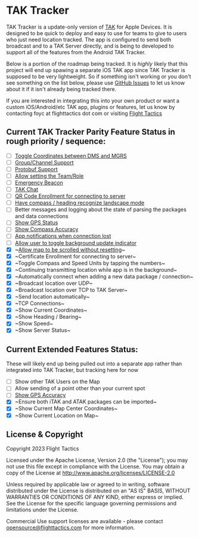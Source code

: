 #  TAK Tracker

TAK Tracker is a update-only version of [TAK](https://www.tak.gov) for Apple Devices. It is designed to be quick to deploy and easy to use for teams to give to users who just need location tracked. The app is configured to send both broadcast and to a TAK Server directly, and is being to developed to support all of the features from the Android TAK Tracker.

Below is a portion of the roadmap being tracked. It is _highly_ likely that this project will end up spawing a separate iOS TAK app since TAK Tracker is supposed to be very lightweight. So if something isn't working or you don't see something on the list below, please use [GitHub Issues](https://github.com/flighttactics/TAKTracker/issues) to let us know about it if it isn't already being tracked there.

If you are interested in integrating this into your own product or want a custom iOS/Android/etc TAK app, plugins or features, let us know by contacting foyc at flighttactics dot com or visiting [Flight Tactics](https://www.flighttactics.com)

## Current TAK Tracker Parity Feature Status in rough priority / sequence:

- [ ] [Toggle Coordinates between DMS and MGRS](https://github.com/flighttactics/TAKTracker/issues/8)
- [ ] [Group/Channel Support](https://github.com/flighttactics/TAKTracker/issues/14)
- [ ] [Protobuf Support](https://github.com/flighttactics/TAKTracker/issues/9)
- [ ] [Allow setting the Team/Role](https://github.com/flighttactics/TAKTracker/issues/10)
- [ ] [Emergency Beacon](https://github.com/flighttactics/TAKTracker/issues/11)
- [ ] [TAK Chat](https://github.com/flighttactics/TAKTracker/issues/12)
- [ ] [QR Code Enrollment for connecting to server](https://github.com/flighttactics/TAKTracker/issues/15)
- [ ] [Have compass / heading recognize landscape mode](https://github.com/flighttactics/TAKTracker/issues/16)
- [ ] Better messages and logging about the state of parsing the packages and data connections
- [ ] [Show GPS Status](https://github.com/flighttactics/TAKTracker/issues/7)
- [ ] [Show Compass Accuracy](https://github.com/flighttactics/TAKTracker/issues/7)
- [ ] [App notifications when connection lost](https://github.com/flighttactics/TAKTracker/issues/13)
- [ ] [Allow user to toggle background update indicator](https://github.com/flighttactics/TAKTracker/issues/17)
- [X] ~[Allow map to be scrolled without resetting](https://github.com/flighttactics/TAKTracker/issues/1)~
- [X] ~Certificate Enrollment for connecting to server~
- [X] ~Toggle Compass and Speed Units by tapping the numbers~
- [X] ~Continuing transmitting location while app is in the background~
- [X] ~Automatically connect when adding a new data package / connection~
- [x] ~Broadcast location over UDP~
- [x] ~Broadcast location over TCP to TAK Server~
- [x] ~Send location automatically~
- [x] ~TCP Connections~
- [x] ~Show Current Coordinates~
- [x] ~Show Heading / Bearing~
- [x] ~Show Speed~
- [x] ~Show Server Status~

## Current Extended Features Status:

These will likely end up being pulled out into a separate app rather than integrated into TAK Tracker, but tracking here for now

- [ ] Show other TAK Users on the Map
- [ ] Allow sending of a point other than your current spot
- [ ] [Show GPS Accuracy](https://github.com/flighttactics/TAKTracker/issues/7)
- [X] ~Ensure both iTAK and ATAK packages can be imported~
- [X] ~Show Current Map Center Coordinates~
- [x] ~Show Current Location on Map~

## License & Copyright

Copyright 2023 Flight Tactics

Licensed under the Apache License, Version 2.0 (the "License"); you may not use this file except in compliance with the License. You may obtain a copy of the License at http://www.apache.org/licenses/LICENSE-2.0

Unless required by applicable law or agreed to in writing, software distributed under the License is distributed on an "AS IS" BASIS, WITHOUT WARRANTIES OR CONDITIONS OF ANY KIND, either express or implied. See the License for the specific language governing permissions and limitations under the License.

Commercial Use support licenses are available - please contact opensource@flighttactics.com for more information.
